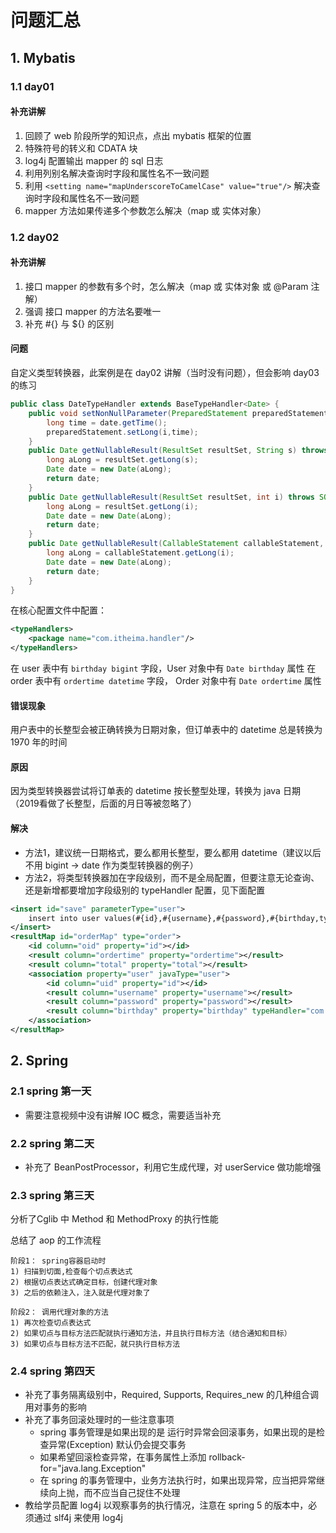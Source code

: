 # 问题汇总

## 1. Mybatis

### 1.1 day01

#### 补充讲解

1. 回顾了 web 阶段所学的知识点，点出 mybatis 框架的位置
2. 特殊符号的转义和 CDATA 块
3. log4j 配置输出 mapper 的 sql 日志
4. 利用列别名解决查询时字段和属性名不一致问题
5. 利用 `<setting name="mapUnderscoreToCamelCase" value="true"/>` 解决查询时字段和属性名不一致问题
6. mapper 方法如果传递多个参数怎么解决（map 或 实体对象）

### 1.2 day02

#### 补充讲解

1. 接口 mapper 的参数有多个时，怎么解决（map 或 实体对象 或 @Param 注解）
2. 强调 接口 mapper 的方法名要唯一
3. 补充 #{} 与 ${} 的区别

#### 问题

自定义类型转换器，此案例是在 day02 讲解（当时没有问题），但会影响 day03 的练习

```java
public class DateTypeHandler extends BaseTypeHandler<Date> {
    public void setNonNullParameter(PreparedStatement preparedStatement, int i, Date date, JdbcType jdbcType) throws SQLException {
        long time = date.getTime();
        preparedStatement.setLong(i,time);
    }
    public Date getNullableResult(ResultSet resultSet, String s) throws SQLException {
        long aLong = resultSet.getLong(s);
        Date date = new Date(aLong);
        return date;
    }
    public Date getNullableResult(ResultSet resultSet, int i) throws SQLException {
        long aLong = resultSet.getLong(i);
        Date date = new Date(aLong);
        return date;
    }
    public Date getNullableResult(CallableStatement callableStatement, int i) throws SQLException {
        long aLong = callableStatement.getLong(i);
        Date date = new Date(aLong);
        return date;
    }
}
```

在核心配置文件中配置：

```xml
<typeHandlers>
    <package name="com.itheima.handler"/>
</typeHandlers>
```

在 user 表中有 `birthday bigint` 字段，User 对象中有 `Date birthday` 属性
在 order 表中有 `ordertime datetime` 字段， Order 对象中有 `Date ordertime` 属性

#### 错误现象

用户表中的长整型会被正确转换为日期对象，但订单表中的 datetime 总是转换为 1970 年的时间

#### 原因

因为类型转换器尝试将订单表的 datetime 按长整型处理，转换为 java 日期（2019看做了长整型，后面的月日等被忽略了）

#### 解决

* 方法1，建议统一日期格式，要么都用长整型，要么都用 datetime（建议以后不用 bigint -> date 作为类型转换器的例子）
* 方法2，将类型转换器加在字段级别，而不是全局配置，但要注意无论查询、还是新增都要增加字段级别的 typeHandler 配置，见下面配置

```xml
<insert id="save" parameterType="user">
    insert into user values(#{id},#{username},#{password},#{birthday,typeHandler=com.itheima.handler.DateTypeHandler},'')
</insert>
<resultMap id="orderMap" type="order">
    <id column="oid" property="id"></id>
    <result column="ordertime" property="ordertime"></result>
    <result column="total" property="total"></result>
    <association property="user" javaType="user">
        <id column="uid" property="id"></id>
        <result column="username" property="username"></result>
        <result column="password" property="password"></result>
        <result column="birthday" property="birthday" typeHandler="com.itheima.handler.DateTypeHandler"></result>
    </association>
</resultMap>
```

## 2. Spring

### 2.1 spring 第一天

* 需要注意视频中没有讲解 IOC 概念，需要适当补充

### 2.2 spring 第二天

* 补充了 BeanPostProcessor，利用它生成代理，对 userService 做功能增强


### 2.3 spring 第三天

分析了Cglib 中 Method 和 MethodProxy 的执行性能

总结了 aop 的工作流程
```
阶段1： spring容器启动时
1) 扫描到切面,检查每个切点表达式
2) 根据切点表达式确定目标，创建代理对象
3) 之后的依赖注入，注入就是代理对象了

阶段2： 调用代理对象的方法
1) 再次检查切点表达式
2) 如果切点与目标方法匹配就执行通知方法，并且执行目标方法（结合通知和目标）
3) 如果切点与目标方法不匹配，就只执行目标方法
```

### 2.4 spring 第四天

* 补充了事务隔离级别中，Required, Supports, Requires_new 的几种组合调用对事务的影响
* 补充了事务回滚处理时的一些注意事项
	* spring 事务管理是如果出现的是 运行时异常会回滚事务，如果出现的是检查异常(Exception) 默认仍会提交事务
	* 如果希望回滚检查异常，在事务属性上添加 rollback-for="java.lang.Exception"
	* 在 spring 的事务管理中，业务方法执行时，如果出现异常，应当把异常继续向上抛，而不应当自己捉住不处理
* 教给学员配置 log4j 以观察事务的执行情况，注意在 spring 5 的版本中，必须通过 slf4j 来使用 log4j
